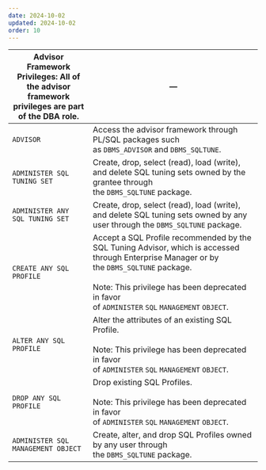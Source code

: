 ```yaml
---
date: 2024-10-02
updated: 2024-10-02
order: 10
---
```


| Advisor Framework Privileges: All of the advisor framework privileges are part of the DBA role. | —                                                                                                                                                                                                                                                |
| ----------------------------------------------------------------------------------------------- | ------------------------------------------------------------------------------------------------------------------------------------------------------------------------------------------------------------------------------------------------ |
| `ADVISOR`                                                                                       | Access the advisor framework through PL/SQL packages such as `DBMS_ADVISOR` and `DBMS_SQLTUNE`.                                                                                                                                                  |
| `ADMINISTER SQL TUNING SET`                                                                     | Create, drop, select (read), load (write), and delete SQL tuning sets owned by the grantee through the `DBMS_SQLTUNE` package.                                                                                                                   |
| `ADMINISTER ANY SQL TUNING SET`                                                                 | Create, drop, select (read), load (write), and delete SQL tuning sets owned by any user through the `DBMS_SQLTUNE` package.                                                                                                                      |
| `CREATE ANY SQL PROFILE`                                                                        | Accept a SQL Profile recommended by the SQL Tuning Advisor, which is accessed through Enterprise Manager or by the `DBMS_SQLTUNE` package.<br><br>Note: This privilege has been deprecated in favor of `ADMINISTER` `SQL` `MANAGEMENT` `OBJECT`. |
| `ALTER ANY SQL PROFILE`                                                                         | Alter the attributes of an existing SQL Profile.<br><br>Note: This privilege has been deprecated in favor of `ADMINISTER` `SQL` `MANAGEMENT` `OBJECT`.                                                                                           |
| `DROP ANY SQL PROFILE`                                                                          | Drop existing SQL Profiles.<br><br>Note: This privilege has been deprecated in favor of `ADMINISTER` `SQL` `MANAGEMENT` `OBJECT`.                                                                                                                |
| `ADMINISTER SQL MANAGEMENT OBJECT`                                                              | Create, alter, and drop SQL Profiles owned by any user through the `DBMS_SQLTUNE` package.                                                                                                                                                       |
